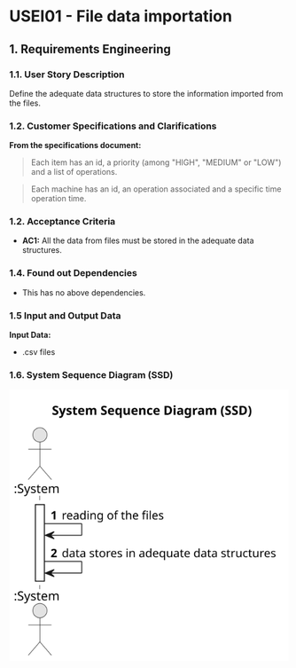 # USEI01 - File data importation

## 1. Requirements Engineering

### 1.1. User Story Description

Define the adequate data structures to store the information imported from the files.

### 1.2. Customer Specifications and Clarifications 

**From the specifications document:**

>	Each item has an id, a priority (among "HIGH", "MEDIUM" or "LOW") and a list of operations.

>	Each machine has an id, an operation associated and a specific time operation time. 


### 1.2. Acceptance Criteria

* **AC1:** All the data from files must be stored in the adequate data structures.

### 1.4. Found out Dependencies

* This has no above dependencies.

### 1.5 Input and Output Data

**Input Data:**

* .csv files


### 1.6. System Sequence Diagram (SSD)





![System Sequence Diagram - Alternative One](svg/usei1-system-sequence-diagram-System_Sequence_Diagram__SSD_.svg)


